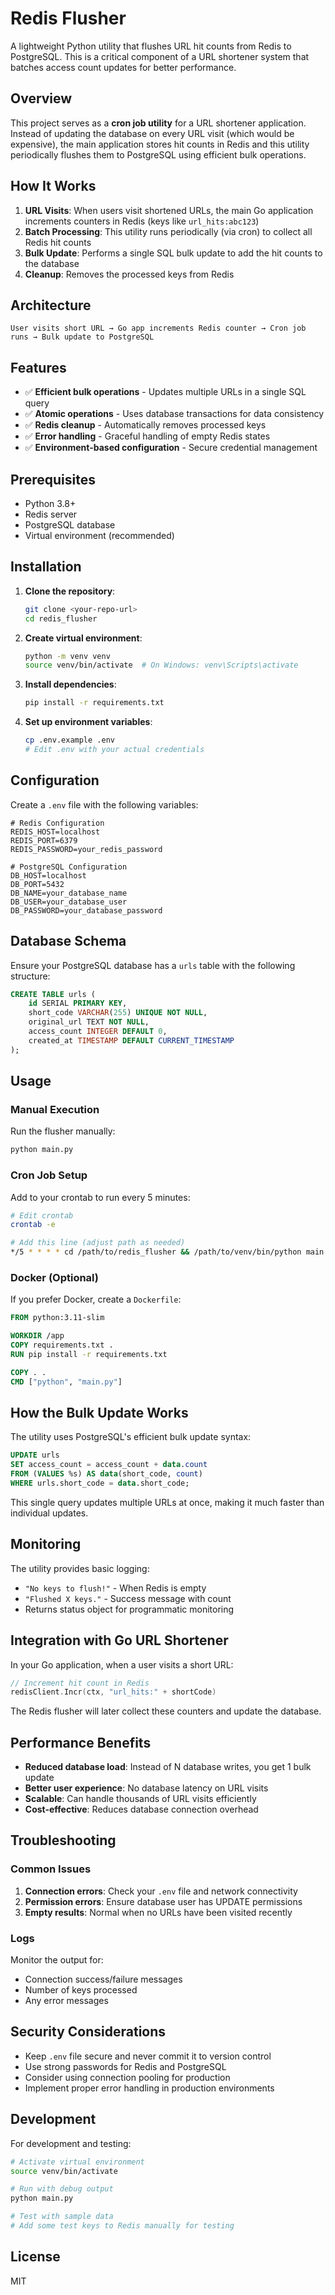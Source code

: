 # Redis Flusher

A lightweight Python utility that flushes URL hit counts from Redis to PostgreSQL. This is a critical component of a URL shortener system that batches access count updates for better performance.

## Overview

This project serves as a **cron job utility** for a URL shortener application. Instead of updating the database on every URL visit (which would be expensive), the main application stores hit counts in Redis and this utility periodically flushes them to PostgreSQL using efficient bulk operations.

## How It Works

1. **URL Visits**: When users visit shortened URLs, the main Go application increments counters in Redis (keys like `url_hits:abc123`)
2. **Batch Processing**: This utility runs periodically (via cron) to collect all Redis hit counts
3. **Bulk Update**: Performs a single SQL bulk update to add the hit counts to the database
4. **Cleanup**: Removes the processed keys from Redis

## Architecture

```
User visits short URL → Go app increments Redis counter → Cron job runs → Bulk update to PostgreSQL
```

## Features

- ✅ **Efficient bulk operations** - Updates multiple URLs in a single SQL query
- ✅ **Atomic operations** - Uses database transactions for data consistency
- ✅ **Redis cleanup** - Automatically removes processed keys
- ✅ **Error handling** - Graceful handling of empty Redis states
- ✅ **Environment-based configuration** - Secure credential management

## Prerequisites

- Python 3.8+
- Redis server
- PostgreSQL database
- Virtual environment (recommended)

## Installation

1. **Clone the repository**:
   ```bash
   git clone <your-repo-url>
   cd redis_flusher
   ```

2. **Create virtual environment**:
   ```bash
   python -m venv venv
   source venv/bin/activate  # On Windows: venv\Scripts\activate
   ```

3. **Install dependencies**:
   ```bash
   pip install -r requirements.txt
   ```

4. **Set up environment variables**:
   ```bash
   cp .env.example .env
   # Edit .env with your actual credentials
   ```

## Configuration

Create a `.env` file with the following variables:

```env
# Redis Configuration
REDIS_HOST=localhost
REDIS_PORT=6379
REDIS_PASSWORD=your_redis_password

# PostgreSQL Configuration
DB_HOST=localhost
DB_PORT=5432
DB_NAME=your_database_name
DB_USER=your_database_user
DB_PASSWORD=your_database_password
```

## Database Schema

Ensure your PostgreSQL database has a `urls` table with the following structure:

```sql
CREATE TABLE urls (
    id SERIAL PRIMARY KEY,
    short_code VARCHAR(255) UNIQUE NOT NULL,
    original_url TEXT NOT NULL,
    access_count INTEGER DEFAULT 0,
    created_at TIMESTAMP DEFAULT CURRENT_TIMESTAMP
);
```

## Usage

### Manual Execution

Run the flusher manually:

```bash
python main.py
```

### Cron Job Setup

Add to your crontab to run every 5 minutes:

```bash
# Edit crontab
crontab -e

# Add this line (adjust path as needed)
*/5 * * * * cd /path/to/redis_flusher && /path/to/venv/bin/python main.py
```

### Docker (Optional)

If you prefer Docker, create a `Dockerfile`:

```dockerfile
FROM python:3.11-slim

WORKDIR /app
COPY requirements.txt .
RUN pip install -r requirements.txt

COPY . .
CMD ["python", "main.py"]
```

## How the Bulk Update Works

The utility uses PostgreSQL's efficient bulk update syntax:

```sql
UPDATE urls
SET access_count = access_count + data.count
FROM (VALUES %s) AS data(short_code, count)
WHERE urls.short_code = data.short_code;
```

This single query updates multiple URLs at once, making it much faster than individual updates.

## Monitoring

The utility provides basic logging:

- `"No keys to flush!"` - When Redis is empty
- `"Flushed X keys."` - Success message with count
- Returns status object for programmatic monitoring

## Integration with Go URL Shortener

In your Go application, when a user visits a short URL:

```go
// Increment hit count in Redis
redisClient.Incr(ctx, "url_hits:" + shortCode)
```

The Redis flusher will later collect these counters and update the database.

## Performance Benefits

- **Reduced database load**: Instead of N database writes, you get 1 bulk update
- **Better user experience**: No database latency on URL visits
- **Scalable**: Can handle thousands of URL visits efficiently
- **Cost-effective**: Reduces database connection overhead

## Troubleshooting

### Common Issues

1. **Connection errors**: Check your `.env` file and network connectivity
2. **Permission errors**: Ensure database user has UPDATE permissions
3. **Empty results**: Normal when no URLs have been visited recently

### Logs

Monitor the output for:
- Connection success/failure messages
- Number of keys processed
- Any error messages

## Security Considerations

- Keep `.env` file secure and never commit it to version control
- Use strong passwords for Redis and PostgreSQL
- Consider using connection pooling for production
- Implement proper error handling in production environments

## Development

For development and testing:

```bash
# Activate virtual environment
source venv/bin/activate

# Run with debug output
python main.py

# Test with sample data
# Add some test keys to Redis manually for testing
```

## License

MIT